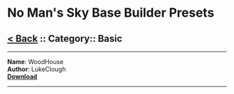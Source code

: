 # No Man's Sky Base Builder Presets  

## [< Back](https://charliebanks.github.io/nms-base-builder-presets/) :: Category:: Basic

___

__Name__: WoodHouse  
__Author__: LukeClough  
[__Download__](https://raw.githubusercontent.com/charliebanks/nms-base-builder-presets/master/Basic/LukeClough_WoodHouse)  

___

